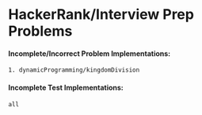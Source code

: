 # HackerRank/Interview Prep Problems

#### Incomplete/Incorrect Problem Implementations: 
```
1. dynamicProgramming/kingdomDivision
```
#### Incomplete Test Implementations:
```
all
```